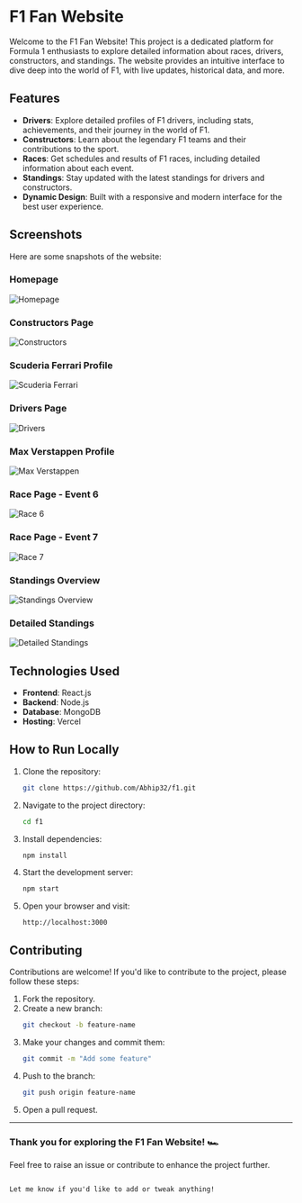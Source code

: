# F1 Fan Website

Welcome to the F1 Fan Website! This project is a dedicated platform for Formula 1 enthusiasts to explore detailed information about races, drivers, constructors, and standings. The website provides an intuitive interface to dive deep into the world of F1, with live updates, historical data, and more.

## Features

- **Drivers**: Explore detailed profiles of F1 drivers, including stats, achievements, and their journey in the world of F1.
- **Constructors**: Learn about the legendary F1 teams and their contributions to the sport.
- **Races**: Get schedules and results of F1 races, including detailed information about each event.
- **Standings**: Stay updated with the latest standings for drivers and constructors.
- **Dynamic Design**: Built with a responsive and modern interface for the best user experience.

## Screenshots

Here are some snapshots of the website:

### Homepage
![Homepage](screenshots/screencapture-f1-khaki-mu-vercel-app-2024-05-12-18_38_32.png)

### Constructors Page
![Constructors](screenshots/screencapture-f1-khaki-mu-vercel-app-constructors-2024-05-12-18_40_05.png)

### Scuderia Ferrari Profile
![Scuderia Ferrari](screenshots/screencapture-f1-khaki-mu-vercel-app-constructors-Scuderia-Ferrari-2024-05-12-18_40_17.png)

### Drivers Page
![Drivers](screenshots/screencapture-f1-khaki-mu-vercel-app-drivers-2024-05-12-18_39_41.png)

### Max Verstappen Profile
![Max Verstappen](screenshots/screencapture-f1-khaki-mu-vercel-app-drivers-Max-Verstappen-2024-05-12-18_39_52.png)

### Race Page - Event 6
![Race 6](screenshots/screencapture-f1-khaki-mu-vercel-app-races-6-2024-05-12-18_38_53.png)

### Race Page - Event 7
![Race 7](screenshots/screencapture-f1-khaki-mu-vercel-app-races-7-2024-05-12-18_38_44.png)

### Standings Overview
![Standings Overview](screenshots/screencapture-f1-khaki-mu-vercel-app-standings-2024-05-12-18_39_22.png)

### Detailed Standings
![Detailed Standings](screenshots/screencapture-f1-khaki-mu-vercel-app-standings-2024-05-12-18_39_28.png)

## Technologies Used

- **Frontend**: React.js
- **Backend**: Node.js
- **Database**: MongoDB
- **Hosting**: Vercel

## How to Run Locally

1. Clone the repository:
   ```bash
   git clone https://github.com/Abhip32/f1.git
   ```
2. Navigate to the project directory:
   ```bash
   cd f1
   ```
3. Install dependencies:
   ```bash
   npm install
   ```
4. Start the development server:
   ```bash
   npm start
   ```
5. Open your browser and visit:
   ```
   http://localhost:3000
   ```

## Contributing

Contributions are welcome! If you'd like to contribute to the project, please follow these steps:

1. Fork the repository.
2. Create a new branch:
   ```bash
   git checkout -b feature-name
   ```
3. Make your changes and commit them:
   ```bash
   git commit -m "Add some feature"
   ```
4. Push to the branch:
   ```bash
   git push origin feature-name
   ```
5. Open a pull request.


---

### Thank you for exploring the F1 Fan Website! 🏎️
Feel free to raise an issue or contribute to enhance the project further.
```

Let me know if you'd like to add or tweak anything!
